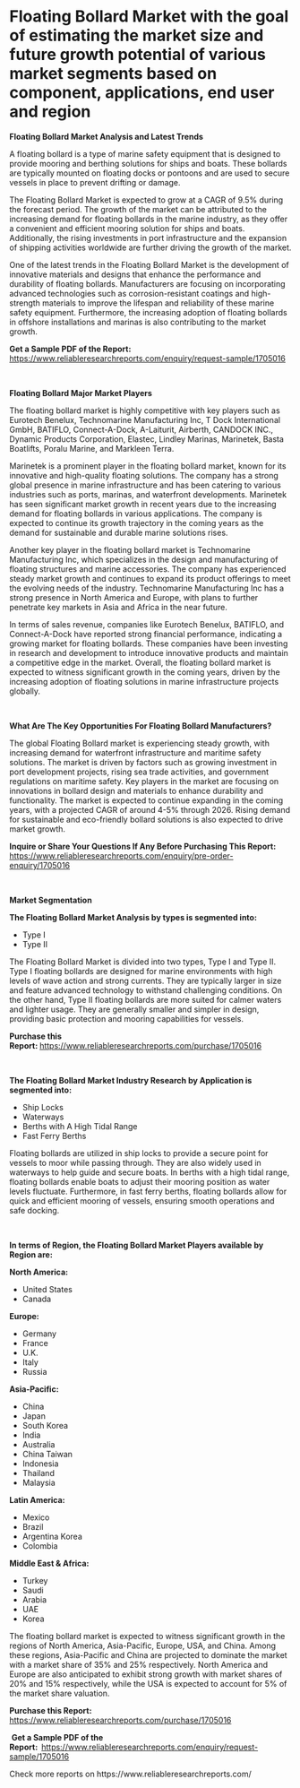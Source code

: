 <p><h1>Floating Bollard Market with the goal of estimating the market size and future growth potential of various market segments based on component, applications, end user and region</h1></p><p><strong>Floating Bollard Market Analysis and Latest Trends</strong></p>
<p><p>A floating bollard is a type of marine safety equipment that is designed to provide mooring and berthing solutions for ships and boats. These bollards are typically mounted on floating docks or pontoons and are used to secure vessels in place to prevent drifting or damage.</p><p>The Floating Bollard Market is expected to grow at a CAGR of 9.5% during the forecast period. The growth of the market can be attributed to the increasing demand for floating bollards in the marine industry, as they offer a convenient and efficient mooring solution for ships and boats. Additionally, the rising investments in port infrastructure and the expansion of shipping activities worldwide are further driving the growth of the market.</p><p>One of the latest trends in the Floating Bollard Market is the development of innovative materials and designs that enhance the performance and durability of floating bollards. Manufacturers are focusing on incorporating advanced technologies such as corrosion-resistant coatings and high-strength materials to improve the lifespan and reliability of these marine safety equipment. Furthermore, the increasing adoption of floating bollards in offshore installations and marinas is also contributing to the market growth.</p></p>
<p><strong>Get a Sample PDF of the Report:&nbsp;</strong> <a href="https://www.reliableresearchreports.com/enquiry/request-sample/1705016">https://www.reliableresearchreports.com/enquiry/request-sample/1705016</a></p>
<p>&nbsp;</p>
<p><strong>Floating Bollard Major Market Players</strong></p>
<p><p>The floating bollard market is highly competitive with key players such as Eurotech Benelux, Technomarine Manufacturing Inc, T Dock International GmbH, BATIFLO, Connect-A-Dock, A-Laiturit, Airberth, CANDOCK INC., Dynamic Products Corporation, Elastec, Lindley Marinas, Marinetek, Basta Boatlifts, Poralu Marine, and Markleen Terra.</p><p>Marinetek is a prominent player in the floating bollard market, known for its innovative and high-quality floating solutions. The company has a strong global presence in marine infrastructure and has been catering to various industries such as ports, marinas, and waterfront developments. Marinetek has seen significant market growth in recent years due to the increasing demand for floating bollards in various applications. The company is expected to continue its growth trajectory in the coming years as the demand for sustainable and durable marine solutions rises.</p><p>Another key player in the floating bollard market is Technomarine Manufacturing Inc, which specializes in the design and manufacturing of floating structures and marine accessories. The company has experienced steady market growth and continues to expand its product offerings to meet the evolving needs of the industry. Technomarine Manufacturing Inc has a strong presence in North America and Europe, with plans to further penetrate key markets in Asia and Africa in the near future.</p><p>In terms of sales revenue, companies like Eurotech Benelux, BATIFLO, and Connect-A-Dock have reported strong financial performance, indicating a growing market for floating bollards. These companies have been investing in research and development to introduce innovative products and maintain a competitive edge in the market. Overall, the floating bollard market is expected to witness significant growth in the coming years, driven by the increasing adoption of floating solutions in marine infrastructure projects globally.</p></p>
<p>&nbsp;</p>
<p><strong>What Are The Key Opportunities For Floating Bollard Manufacturers?</strong></p>
<p><p>The global Floating Bollard market is experiencing steady growth, with increasing demand for waterfront infrastructure and maritime safety solutions. The market is driven by factors such as growing investment in port development projects, rising sea trade activities, and government regulations on maritime safety. Key players in the market are focusing on innovations in bollard design and materials to enhance durability and functionality. The market is expected to continue expanding in the coming years, with a projected CAGR of around 4-5% through 2026. Rising demand for sustainable and eco-friendly bollard solutions is also expected to drive market growth.</p></p>
<p><strong>Inquire or Share Your Questions If Any Before Purchasing This Report:</strong> <a href="https://www.reliableresearchreports.com/enquiry/pre-order-enquiry/1705016">https://www.reliableresearchreports.com/enquiry/pre-order-enquiry/1705016</a></p>
<p>&nbsp;</p>
<p><strong>Market Segmentation</strong></p>
<p><strong>The Floating Bollard Market Analysis by types is segmented into:</strong></p>
<p><ul><li>Type I</li><li>Type II</li></ul></p>
<p><p>The Floating Bollard Market is divided into two types, Type I and Type II. Type I floating bollards are designed for marine environments with high levels of wave action and strong currents. They are typically larger in size and feature advanced technology to withstand challenging conditions. On the other hand, Type II floating bollards are more suited for calmer waters and lighter usage. They are generally smaller and simpler in design, providing basic protection and mooring capabilities for vessels.</p></p>
<p><strong>Purchase this Report:&nbsp;</strong><a href="https://www.reliableresearchreports.com/purchase/1705016">https://www.reliableresearchreports.com/purchase/1705016</a></p>
<p>&nbsp;</p>
<p><strong>The Floating Bollard Market Industry Research by Application is segmented into:</strong></p>
<p><ul><li>Ship Locks</li><li>Waterways</li><li>Berths with A High Tidal Range</li><li>Fast Ferry Berths</li></ul></p>
<p><p>Floating bollards are utilized in ship locks to provide a secure point for vessels to moor while passing through. They are also widely used in waterways to help guide and secure boats. In berths with a high tidal range, floating bollards enable boats to adjust their mooring position as water levels fluctuate. Furthermore, in fast ferry berths, floating bollards allow for quick and efficient mooring of vessels, ensuring smooth operations and safe docking.</p></p>
<p>&nbsp;</p>
<p><strong>In terms of Region, the Floating Bollard Market Players available by Region are:</strong></p>
<p>
    <p> <strong> North America: </strong>
        <ul>
            <li>United States</li>
            <li>Canada</li>
        </ul>
        </p> 
    <p> <strong> Europe: </strong>
        <ul>
            <li>Germany</li>
            <li>France</li>
            <li>U.K.</li>
            <li>Italy</li>
            <li>Russia</li>
        </ul>
        </p> 
    <p> <strong> Asia-Pacific: </strong>
        <ul>
            <li>China</li>
            <li>Japan</li>
            <li>South Korea</li>
            <li>India</li>
            <li>Australia</li>
            <li>China Taiwan</li>
            <li>Indonesia</li>
            <li>Thailand</li>
            <li>Malaysia</li>
        </ul>
        </p> 
    <p> <strong> Latin America: </strong>
        <ul>
            <li>Mexico</li>
            <li>Brazil</li>
            <li>Argentina Korea</li>
            <li>Colombia</li>
        </ul>
        </p> 
    <p> <strong> Middle East & Africa: </strong>
        <ul>
            <li>Turkey</li>
            <li>Saudi</li>
            <li>Arabia</li>
            <li>UAE</li>
            <li>Korea</li>
        </ul>
    </p>
    </p>
<p><p>The floating bollard market is expected to witness significant growth in the regions of North America, Asia-Pacific, Europe, USA, and China. Among these regions, Asia-Pacific and China are projected to dominate the market with a market share of 35% and 25% respectively. North America and Europe are also anticipated to exhibit strong growth with market shares of 20% and 15% respectively, while the USA is expected to account for 5% of the market share valuation.</p></p>
<p><strong>Purchase this Report: </strong><a href="https://www.reliableresearchreports.com/purchase/1705016">https://www.reliableresearchreports.com/purchase/1705016</a></p>
<p>&nbsp;<strong>Get a Sample PDF of the Report:&nbsp;&nbsp;</strong><a href="https://www.reliableresearchreports.com/enquiry/request-sample/1705016">https://www.reliableresearchreports.com/enquiry/request-sample/1705016</a></p>
<p><strong></strong></p>
<p>Check more reports on https://www.reliableresearchreports.com/</p>